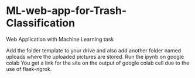 # ML-web-app-for-Trash-Classification
Web Application with Machine Learning task

Add the folder template to your drive and also add another folder named uploads where the uploaded pictures are stored.
Run the ipynb on google colab
You get a link for the site on the output of google colab cell due to the use of flask-ngrok.

